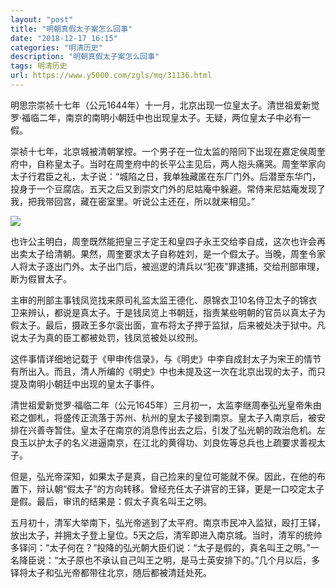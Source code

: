 ```yaml
---
layout: "post"
title: "明朝真假太子案怎么回事"
date: "2018-12-17 16:15"
categories: "明清历史"
description: "明朝真假太子案怎么回事"
tags: 明清历史
url: https://www.y5000.com/zgls/mq/31136.html
---
```






明思宗崇祯十七年（公元1644年）十一月，北京出现一位皇太子。清世祖爱新觉罗·福临二年，南京的南明小朝廷中也出现皇太子。无疑，两位皇太子中必有一假。

崇祯十七年，北京城被清朝掌控。一个男子在一位太监的陪同下出现在嘉定侯周奎府中，自称皇太子。当时在周奎府中的长平公主见后，两人抱头痛哭。周奎举家向太子行君臣之礼，太子说：“城陷之日，我单独藏匿在东厂门外。后潜至东华门，投身于一个豆腐店。五天之后又到崇文门外的尼姑庵中躲避。常侍来尼姑庵发现了我，把我带回宫，藏在密室里。听说公主还在，所以就来相见。”

![](https://img.y5000.com/uploads/allimg/180628/8-1P62Q4044KP.jpg)

也许公主明白，周奎既然能把皇三子定王和皇四子永王交给李自成，这次也许会再出卖太子给清朝。果然，周奎要求太子自称姓刘，是一个假太子。当晚，周奎令家人将太子逐出门外。太子出门后，被巡逻的清兵以“犯夜”罪逮捕，交给刑部审理，断为假冒太子。

主审的刑部主事钱凤览找来原司礼监太监王德化、原锦衣卫10名侍卫太子的锦衣卫来辨认，都说是真太子。于是钱凤览上书朝廷，指责某些明朝的官员以真太子为假太子。最后，摄政王多尔衮出面，宣布将太子押于监狱，后来被处决于狱中。凡说太子为真的臣工都被处罚，钱凤览被处以绞刑。

这件事情详细地记载于《甲申传信录》，与《明史》中李自成封太子为宋王的情节有所出入。而且，清人所编的《明史》中也未提及这一次在北京出现的太子，而只提及南明小朝廷中出现的皇太子事件。

清世祖爱新觉罗·福临二年（公元1645年）三月初一，太监李继周奉弘光皇帝朱由崧之御札，将盛传正流落于苏州、杭州的皇太子接到南京。皇太子入南京后，被安排在兴善寺暂住。皇太子在南京的消息传出去之后，引发了弘光朝的政治危机。左良玉以护太子的名义进逼南京，在江北的黄得功、刘良佐等总兵也上疏要求善视太子。

但是，弘光帝深知，如果太子是真，自己捡来的皇位可能就不保。因此，在他的布置下，辩认朝“假太子”的方向转移。曾经充任太子讲官的王铎，更是一口咬定太子是假。最后，审讯的结果是：假太子真名叫王之明。

五月初十，清军大举南下，弘光帝逃到了太平府。南京市民冲入监狱，殴打王铎，放出太子，并拥太子登上皇位。5天之后，清军即进入南京城。当时，清军的统帅多铎问：“太子何在？”投降的弘光朝大臣们说：“太子是假的，真名叫王之明。”一名降臣说：“太子原也不承认自己叫王之明，是马士英安排下的。”几个月以后，多铎将太子和弘光帝都带往北京，随后都被清廷处死。
